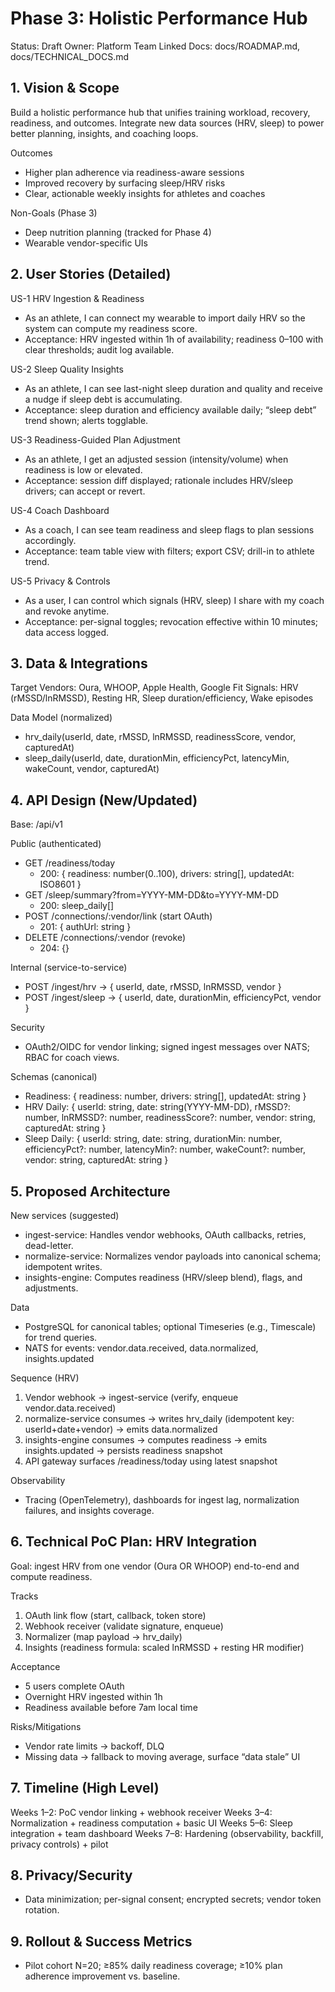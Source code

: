# Phase 3: Holistic Performance Hub

Status: Draft
Owner: Platform Team
Linked Docs: docs/ROADMAP.md, docs/TECHNICAL_DOCS.md

## 1. Vision & Scope
Build a holistic performance hub that unifies training workload, recovery, readiness, and outcomes. Integrate new data sources (HRV, sleep) to power better planning, insights, and coaching loops.

Outcomes
- Higher plan adherence via readiness-aware sessions
- Improved recovery by surfacing sleep/HRV risks
- Clear, actionable weekly insights for athletes and coaches

Non-Goals (Phase 3)
- Deep nutrition planning (tracked for Phase 4)
- Wearable vendor-specific UIs

## 2. User Stories (Detailed)
US-1 HRV Ingestion & Readiness
- As an athlete, I can connect my wearable to import daily HRV so the system can compute my readiness score.
- Acceptance: HRV ingested within 1h of availability; readiness 0–100 with clear thresholds; audit log available.

US-2 Sleep Quality Insights
- As an athlete, I can see last-night sleep duration and quality and receive a nudge if sleep debt is accumulating.
- Acceptance: sleep duration and efficiency available daily; “sleep debt” trend shown; alerts togglable.

US-3 Readiness-Guided Plan Adjustment
- As an athlete, I get an adjusted session (intensity/volume) when readiness is low or elevated.
- Acceptance: session diff displayed; rationale includes HRV/sleep drivers; can accept or revert.

US-4 Coach Dashboard
- As a coach, I can see team readiness and sleep flags to plan sessions accordingly.
- Acceptance: team table view with filters; export CSV; drill-in to athlete trend.

US-5 Privacy & Controls
- As a user, I can control which signals (HRV, sleep) I share with my coach and revoke anytime.
- Acceptance: per-signal toggles; revocation effective within 10 minutes; data access logged.

## 3. Data & Integrations
Target Vendors: Oura, WHOOP, Apple Health, Google Fit
Signals: HRV (rMSSD/lnRMSSD), Resting HR, Sleep duration/efficiency, Wake episodes

Data Model (normalized)
- hrv_daily(userId, date, rMSSD, lnRMSSD, readinessScore, vendor, capturedAt)
- sleep_daily(userId, date, durationMin, efficiencyPct, latencyMin, wakeCount, vendor, capturedAt)

## 4. API Design (New/Updated)
Base: /api/v1

Public (authenticated)
- GET /readiness/today
  - 200: { readiness: number(0..100), drivers: string[], updatedAt: ISO8601 }
- GET /sleep/summary?from=YYYY-MM-DD&to=YYYY-MM-DD
  - 200: sleep_daily[]
- POST /connections/:vendor/link (start OAuth)
  - 201: { authUrl: string }
- DELETE /connections/:vendor (revoke)
  - 204: {}

Internal (service-to-service)
- POST /ingest/hrv -> { userId, date, rMSSD, lnRMSSD, vendor }
- POST /ingest/sleep -> { userId, date, durationMin, efficiencyPct, vendor }

Security
- OAuth2/OIDC for vendor linking; signed ingest messages over NATS; RBAC for coach views.

Schemas (canonical)
- Readiness: { readiness: number, drivers: string[], updatedAt: string }
- HRV Daily: { userId: string, date: string(YYYY-MM-DD), rMSSD?: number, lnRMSSD?: number, readinessScore?: number, vendor: string, capturedAt: string }
- Sleep Daily: { userId: string, date: string, durationMin: number, efficiencyPct?: number, latencyMin?: number, wakeCount?: number, vendor: string, capturedAt: string }

## 5. Proposed Architecture
New services (suggested)
- ingest-service: Handles vendor webhooks, OAuth callbacks, retries, dead-letter.
- normalize-service: Normalizes vendor payloads into canonical schema; idempotent writes.
- insights-engine: Computes readiness (HRV/sleep blend), flags, and adjustments.

Data
- PostgreSQL for canonical tables; optional Timeseries (e.g., Timescale) for trend queries.
- NATS for events: vendor.data.received, data.normalized, insights.updated

Sequence (HRV)
1) Vendor webhook -> ingest-service (verify, enqueue vendor.data.received)
2) normalize-service consumes -> writes hrv_daily (idempotent key: userId+date+vendor) -> emits data.normalized
3) insights-engine consumes -> computes readiness -> emits insights.updated -> persists readiness snapshot
4) API gateway surfaces /readiness/today using latest snapshot

Observability
- Tracing (OpenTelemetry), dashboards for ingest lag, normalization failures, and insights coverage.

## 6. Technical PoC Plan: HRV Integration
Goal: ingest HRV from one vendor (Oura OR WHOOP) end-to-end and compute readiness.

Tracks
1) OAuth link flow (start, callback, token store)
2) Webhook receiver (validate signature, enqueue)
3) Normalizer (map payload -> hrv_daily)
4) Insights (readiness formula: scaled lnRMSSD + resting HR modifier)

Acceptance
- 5 users complete OAuth
- Overnight HRV ingested within 1h
- Readiness available before 7am local time

Risks/Mitigations
- Vendor rate limits -> backoff, DLQ
- Missing data -> fallback to moving average, surface “data stale” UI

## 7. Timeline (High Level)
Weeks 1–2: PoC vendor linking + webhook receiver
Weeks 3–4: Normalization + readiness computation + basic UI
Weeks 5–6: Sleep integration + team dashboard
Weeks 7–8: Hardening (observability, backfill, privacy controls) + pilot

## 8. Privacy/Security
- Data minimization; per-signal consent; encrypted secrets; vendor token rotation.

## 9. Rollout & Success Metrics
- Pilot cohort N=20; ≥85% daily readiness coverage; ≥10% plan adherence improvement vs. baseline.
